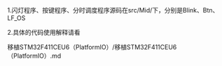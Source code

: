 1.闪灯程序、按键程序、分时调度程序源码在src/Mid/下，分别是Blink、Btn、LF_OS

2.具体的代码使用解释请看

移植STM32F411CEU6（PlatformIO）/移植STM32F411CEU6（PlatformIO）.md
